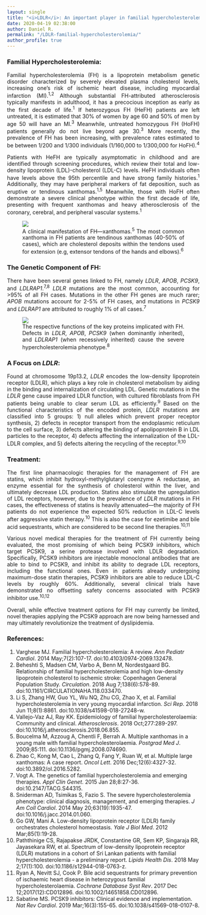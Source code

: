 ```yaml
---
layout: single
title: "<i>LDLR</i>: An important player in familial hypercholesterolemia"
date: 2020-04-19 02:38:00
author: Daniel R.
permalink: "/LDLR-familial-hypercholesterolemia/"
author_profile: true
---
```

### Familial Hypercholesterolemia:

<div style="text-align: justify"><p> Familial hypercholesterolemia (FH) is a lipoprotein metabolism genetic disorder characterized by severely elevated plasma cholesterol levels, increasing one’s risk of ischemic heart disease, including myocardial infarction (MI).<sup>1,2</sup> Although substantial FH-attributed atherosclerosis typically manifests in adulthood, it has a precocious inception as early as the first decade of life.<sup>1</sup> If heterozygous FH (HeFH) patients are left untreated, it is estimated that 30% of women by age 60 and 50% of men by age 50 will have an MI.<sup>3</sup> Meanwhile, untreated homozygous FH (HoFH) patients generally do not live beyond age 30.<sup>3</sup> More recently, the prevalence of FH has been increasing, with prevalence rates estimated to be between 1/200 and 1/300 individuals (1/160,000 to 1/300,000 for HoFH).<sup>4</sup></p>

<p>Patients with HeFH are typically asymptomatic in childhood and are identified through screening procedures, which review their total and low-density lipoprotein (LDL)-cholesterol (LDL-C) levels. HeFH individuals often have levels above the 95th percentile and have strong family histories.<sup>1</sup> Additionally, they may have peripheral markers of fat deposition, such as eruptive or tendinous xanthomas.<sup>1,5</sup> Meanwhile, those with HoFH often demonstrate a severe clinical phenotype within the first decade of life, presenting with frequent xanthomas and heavy atherosclerosis of the coronary, cerebral, and peripheral vascular systems.<sup>1</sup></p>

<figure>
  <img src="https://pmj.bmj.com/content/postgradmedj/85/1000/111/F1.large.jpg">
    <figcaption> A clinical manifestation of FH—xanthomas.<sup>5</sup> The most common xanthoma in FH patients are tendinous xanthomas (40-50% of cases), which are cholesterol deposits within the tendons used for extension (e.g, extensor tendons of the hands and elbows).<sup>6</sup></figcaption>
</figure>
</div>

### The Genetic Component of FH:

<div style="text-align: justify"><p>There have been several genes linked to FH, namely <i>LDLR</i>, <i>APOB</i>, <i>PCSK9</i>, and <i>LDLRAP1</i>.<sup>7,8</sup> <i>LDLR</i> mutations are the most common, accounting for >95% of all FH cases. Mutations in the other FH genes are much rarer; <i>APOB</i> mutations account for 2-5% of FH cases, and mutations in <i>PCSK9</i> and <i>LDLRAP1</i> are attributed to roughly 1% of all cases.<sup>7</sup></p>

<figure>
  <img src="https://ars.els-cdn.com/content/image/1-s2.0-S0735109714012911-gr2.jpg">
    <figcaption>The respective functions of the key proteins implicated with FH. Defects in <i>LDLR</i>, <i>APOB</i>, <i>PCSK9</i> (when dominantly inherited), and <i>LDLRAP1</i> (when recessively inherited) cause the severe hypercholesterolemia phenotype.<sup>8</sup></figcaption>
</figure>
</div>

### A Focus on <i>LDLR</i>:

<div style="text-align: justify"><p>Found at chromosome 19p13.2, <i>LDLR</i> encodes the low-density lipoprotein receptor (LDLR), which plays a key role in cholesterol metabolism by aiding in the binding and internalization of circulating LDL. Genetic mutations in the <i>LDLR</i> gene cause impaired LDLR function, with cultured fibroblasts from FH patients being unable to clear serum LDL as efficiently.<sup>9</sup> Based on the functional characteristics of the encoded protein, <i>LDLR</i> mutations are classified into 5 groups: 1) null alleles which prevent proper receptor synthesis, 2) defects in receptor transport from the endoplasmic reticulum to the cell surface, 3) defects altering the binding of apolipoprotein B in LDL particles to the receptor, 4) defects affecting the internalization of the LDL-LDLR complex, and 5) defects altering the recycling of the receptor.<sup>9,10</sup></p></div>

### Treatment:

<div style="text-align: justify"><p>The first line pharmacologic therapies for the management of FH are statins, which inhibit hydroxyl-methylglutaryl coenzyme A reductase, an enzyme essential for the synthesis of cholesterol within the liver, and ultimately decrease LDL production. Statins also stimulate the upregulation of LDL receptors, however, due to the prevalence of <i>LDLR</i> mutations in FH cases, the effectiveness of statins is heavily attenuated—the majority of FH patients do not experience the expected 50% reduction in LDL-C levels after aggressive statin therapy.<sup>10</sup> This is also the case for ezetimibe and bile acid sequestrants, which are considered to be second line therapies.<sup>10,11</sup></p>

<p>Various novel medical therapies for the treatment of FH currently being evaluated, the most promising of which being PCSK9 inhibitors, which target PCSK9, a serine protease involved with LDLR degradation. Specifically, PCSK9 inhibitors are injectable monoclonal antibodies that are able to bind to PCSK9, and inhibit its ability to degrade LDL receptors, including the functional ones. Even in patients already undergoing maximum-dose statin therapies, PCSK9 inhibitors are able to reduce LDL-C levels by roughly 60%. Additionally, several clinical trials have demonstrated no offsetting safety concerns associated with PCSK9 inhibitor use.<sup>10,12</sup></p>

<p>Overall, while effective treatment options for FH may currently be limited, novel therapies applying the PCSK9 approach are now being harnessed and may ultimately revolutionize the treatment of dyslipidemia.</p>

</div>

### References:

1. Varghese MJ. Familial hypercholesterolemia: A review. _Ann Pediatr Cardiol_. 2014 May;7(2):107-17. doi:10.4103/0974-2069.132478.
2. Beheshti S, Madsen CM, Varbo A, Benn M, Nordestgaard BG. Relationship of familial hypercholesterolemia and high low-density lipoprotein cholesterol to ischemic stroke: Copenhagen General Population Study. _Circulation_. 2018 Aug 7;138(6):578-89. doi:10.1161/CIRCULATIONAHA.118.033470.
3. Li S, Zhang HW, Guo YL, Wu NQ, Zhu CG, Zhao X, et al. Familial hypercholesterolemia in very young myocardial infarction. _Sci Rep_. 2018 Jun 11;8(1):8861. doi:10.1038/s41598-018-27248-w.
4. Vallejo-Vaz AJ, Ray KK. Epidemiology of familial hypercholesterolaemia: Community and clinical. _Atherosclerosis_. 2018 Oct;277:289-297. doi:10.1016/j.atherosclerosis.2018.06.855.
5. Boucelma M, Azzoug A, Chentli F, Berrah A. Multiple xanthomas in a young male with familial hypercholesterolaemia. _Postgrad Med J_. 2009;85:111. doi:10.1136/pgmj.2008.074690.
6. Zhao C, Kong M, Cao L, Zhang Q, Fang Y, Ruan W, et al. Multiple large xanthomas: A case report. _Oncol Lett_. 2016 Dec;12(6):4327-32. doi:10.3892/ol.2016.5282.
7. Vogt A. The genetics of familial hypercholesterolemia and emerging therapies. _Appl Clin Genet_. 2015 Jan 28;8:27-36. doi:10.2147/TACG.S44315.
8. Sniderman AD, Tsimikas S, Fazio S. The severe hypercholesterolemia phenotype: clinical diagnosis, management, and emerging therapies. _J Am Coll Cardiol_. 2014 May 20;63(19):1935-47. doi:10.1016/j.jacc.2014.01.060.
9. Go GW, Mani A. Low-density lipoprotein receptor (LDLR) family orchestrates cholesterol homeostasis. _Yale J Biol Med_. 2012 Mar;85(1):19-28.
10. Paththinige CS, Rajapakse JRDK, Constantine GR, Sem KP, Singaraja RR, Jayasekara RW, et al. Spectrum of low-density lipoprotein receptor (LDLR) mutations in a cohort of Sri Lankan patients with familial hypercholesterolemia - a preliminary report. _Lipids Health Dis_. 2018 May 2;17(1):100. doi:10.1186/s12944-018-0763-z.
11. Ryan A, Nevitt SJ, Cook P. Bile acid sequestrants for primary prevention of ischaemic heart disease in heterozygous familial hypercholesterolaemia. _Cochrane Database Syst Rev_. 2017 Dec 12;2017(12):CD012896. doi:10.1002/14651858.CD012896.
12. Sabatine MS. PCSK9 inhibitors: Clinical evidence and implementation. _Nat Rev Cardiol_. 2019 Mar;16(3):155-65. doi:10.1038/s41569-018-0107-8.
